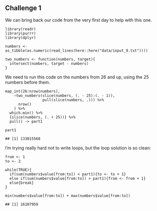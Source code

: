 ## Challenge 1

We can bring back our code from the very first day to help with this
one.

    library(readr)
    library(purrr)
    library(dplyr)

    numbers <- as_tibble(as.numeric(read_lines(here::here("data/input_9.txt")))) 

    two_numbers <- function(numbers, target){
      intersect(numbers, target - numbers)
    }

We need to run this code on the numbers from 26 and up, using the 25
numbers before them.

    map_int(26:nrow(numbers), 
        ~two_numbers(slice(numbers, (. - 25):(. - 1)), 
                     pull(slice(numbers, .))) %>% 
          nrow()
        ) %>% 
      which.min() %>% 
      {slice(numbers, (. + 25))} %>% 
      pull() -> part1

    part1

    ## [1] 133015568

I’m trying really hard not to write loops, but the loop solution is so
clean:

    from <- 1
    to <- 2

    while(TRUE){
      if(sum(numbers$value[from:to]) < part1){to <- to + 1}
      else if(sum(numbers$value[from:to]) > part1){from <- from + 1}
      else{break}
    }

    min(numbers$value[from:to]) + max(numbers$value[from:to])

    ## [1] 16107959
